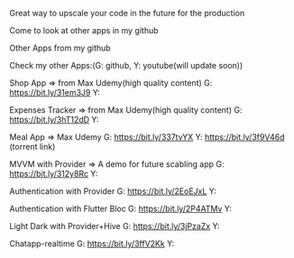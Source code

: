 Great way to upscale your code in the future for the production

Come to look at other apps in my github

Other Apps from my github

Check my other Apps:(G: github, Y: youtube(will update soon))

Shop App => from Max Udemy(high quality content) G: https://bit.ly/31em3J9 Y:

Expenses Tracker => from Max Udemy(high quality content) G: https://bit.ly/3hT12dD Y:

Meal App => Max Udemy G: https://bit.ly/337tvYX Y: https://bit.ly/3f9V46d (torrent link)

MVVM with Provider => A demo for future scabling app G: https://bit.ly/312y8Rc Y:

Authentication with Provider G: https://bit.ly/2EoEJxL Y:

Authentication with Flutter Bloc G: https://bit.ly/2P4ATMv Y:

Light Dark with Provider+Hive G: https://bit.ly/3jPzaZx Y:

Chatapp-realtime G: https://bit.ly/3ffV2Kk Y:
